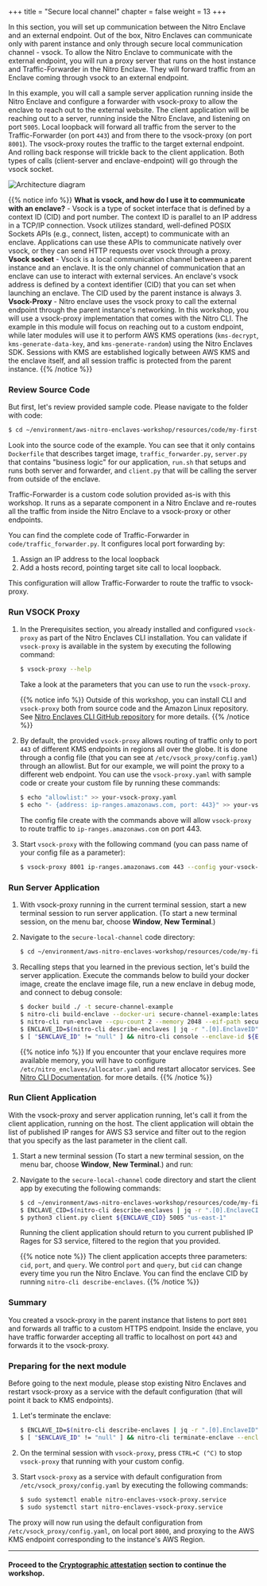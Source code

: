 +++
title = "Secure local channel"
chapter = false
weight = 13
+++

In this section, you will set up communication between the Nitro Enclave and an external endpoint. Out of the box, Nitro Enclaves can communicate only with parent instance and only through secure local communication channel - vsock. To allow the Nitro Enclave to communicate with the external endpoint, you will run a proxy server that runs on the host instance and Traffic-Forwarder in the Nitro Enclave. They will forward traffic from an Enclave coming through vsock to an external endpoint.

In this example, you will call a sample server application running inside the Nitro Enclave and configure a forwarder with vsock-proxy to allow the enclave to reach out to the external website.
The client application will be reaching out to a server, running inside the Nitro Enclave, and listening on port `5005`. Local loopback will forward all traffic from the server to the Traffic-Forwarder (on port `443`) and from there to the vsock-proxy (on port `8001`). The vsock-proxy routes the traffic to the target external endpoint. And rolling back response will trickle back to the client application. Both types of calls (client-server and enclave-endpoint) will go through the vsock socket.

![Architecture diagram](/images/secure-local-channel-arch.png)


{{% notice info %}}
**What is vsock, and how do I use it to communicate with an enclave?** - Vsock is a type of socket interface that is defined by a context ID (CID) and port number. The context ID is parallel to an IP address in a TCP/IP connection. Vsock utilizes standard, well-defined POSIX Sockets APIs (e.g., connect, listen, accept) to communicate with an enclave. Applications can use these APIs to communicate natively over vsock, or they can send HTTP requests over vsock through a proxy.  
**Vsock socket** - Vsock is a local communication channel between a parent instance and an enclave. It is the only channel of communication that an enclave can use to interact with external services. An enclave's vsock address is defined by a context identifier (CID) that you can set when launching an enclave. The CID used by the parent instance is always 3.  
**Vsock-Proxy** - Nitro enclave uses the vsock proxy to call the external endpoint through the parent instance's networking. In this workshop, you will use a vsock-proxy implementation that comes with the Nitro CLI. The example in this module will focus on reaching out to a custom endpoint, while later modules will use it to perform AWS KMS operations (`kms-decrypt`, `kms-generate-data-key`, and `kms-generate-random`) using the Nitro Enclaves SDK. Sessions with KMS are established logically between AWS KMS and the enclave itself, and all session traffic is protected from the parent instance.
{{% /notice %}}


### Review Source Code

But first, let's review provided sample code. Please navigate to the folder with code:

```sh
$ cd ~/environment/aws-nitro-enclaves-workshop/resources/code/my-first-enclave/secure-local-channel/
```

Look into the source code of the example. You can see that it only contains `Dockerfile` that describes target image, `traffic_forwarder.py`, `server.py` that contains "business logic" for our application, `run.sh` that setups and runs both server and forwarder, and `client.py` that will be calling the server from outside of the enclave.
 
Traffic-Forwarder is a custom code solution provided as-is with this workshop. It runs as a separate component in a Nitro Enclave and re-routes all the traffic from inside the Nitro Enclave to a vsock-proxy or other endpoints. 

You can find the complete code of Traffic-Forwarder in `code/traffic_forwarder.py`. It configures local port forwarding by:
1. Assign an IP address to the local loopback 
1. Add a hosts record, pointing target site call to local loopback.

This configuration will allow Traffic-Forwarder to route the traffic to vsock-proxy.


### Run VSOCK Proxy
1. In the Prerequisites section, you already installed and configured `vsock-proxy` as part of the Nitro Enclaves CLI installation. You can validate if `vsock-proxy` is available in the system by executing the following command:
    ```sh
    $ vsock-proxy --help
    ```
    Take a look at the parameters that you can use to run the `vsock-proxy`.

    {{% notice info %}}
Outside of this workshop, you can install CLI and `vsock-proxy` both from source code and the Amazon Linux repository. See [Nitro Enclaves CLI GitHub repository](https://github.com/aws/aws-nitro-enclaves-cli) for more details.
    {{% /notice %}}

1. By default, the provided `vsock-proxy` allows routing of traffic only to port `443` of different KMS endpoints in regions all over the globe. It is done through a config file (that you can see at `/etc/vsock_proxy/config.yaml`) through an allowlist. But for our example, we will point the proxy to a different web endpoint. You can use the `vsock-proxy.yaml` with sample code or create your custom file by running these commands:
    ```sh
    $ echo "allowlist:" >> your-vsock-proxy.yaml
    $ echo "- {address: ip-ranges.amazonaws.com, port: 443}" >> your-vsock-proxy.yaml
    ```
    The config file create with the commands above will allow `vsock-proxy` to route traffic to `ip-ranges.amazonaws.com` on port 443.

1. Start `vsock-proxy` with the following command (you can pass name of your config file as a parameter):
    ```sh
    $ vsock-proxy 8001 ip-ranges.amazonaws.com 443 --config your-vsock-proxy.yaml
    ```

### Run Server Application 
1. With vsock-proxy running in the current terminal session, start a new terminal session to run server application. (To start a new terminal session, on the menu bar, choose **Window**, **New Terminal**.)

1. Navigate to the `secure-local-channel` code directory:
    ```sh
    $ cd ~/environment/aws-nitro-enclaves-workshop/resources/code/my-first-enclave/secure-local-channel/
    ```

1. Recalling steps that you learned in the previous section, let's build the server application. Execute the commands below to build your docker image, create the enclave image file, run a new enclave in debug mode, and connect to debug console:
    ```sh
    $ docker build ./ -t secure-channel-example
    $ nitro-cli build-enclave --docker-uri secure-channel-example:latest --output-file secure-channel-example.eif
    $ nitro-cli run-enclave --cpu-count 2 --memory 2048 --eif-path secure-channel-example.eif --debug-mode
    $ ENCLAVE_ID=$(nitro-cli describe-enclaves | jq -r ".[0].EnclaveID")
    $ [ "$ENCLAVE_ID" != "null" ] && nitro-cli console --enclave-id ${ENCLAVE_ID}
    ```

    {{% notice info %}}
If you encounter that your enclave requires more available memory, you will have to configure `/etc/nitro_enclaves/allocator.yaml` and restart allocator services. See [Nitro CLI Documentation](https://github.com/aws/aws-nitro-enclaves-cli). for more details.
    {{% /notice %}}

### Run Client Application
With the vsock-proxy and server application running, let's call it from the client application, running on the host. The client application will obtain the list of published IP ranges for AWS S3 service and filter out to the region that you specify as the last parameter in the client call. 

1. Start a new terminal session (To start a new terminal session, on the menu bar, choose **Window**, **New Terminal**.) and run:

1. Navigate to the `secure-local-channel` code directory and start the client app by executing the following commands:
    ```sh
    $ cd ~/environment/aws-nitro-enclaves-workshop/resources/code/my-first-enclave/secure-local-channel/
    $ ENCLAVE_CID=$(nitro-cli describe-enclaves | jq -r ".[0].EnclaveCID")
    $ python3 client.py client ${ENCLAVE_CID} 5005 "us-east-1"
    ```

    Running the client application should return to you current published IP Rages for S3 service, filtered to the region that you provided.

    {{% notice note %}}
The client application accepts three parameters: `cid`, `port`, and `query`. We control `port` and `query`, but `cid` can change every time you run the Nitro Enclave. You can find the enclave CID by running `nitro-cli describe-enclaves`.
    {{% /notice %}}

### Summary
You created a vsock-proxy in the parent instance that listens to port `8001` and forwards all traffic to a custom HTTPS endpoint. Inside the enclave, you have traffic forwarder accepting all traffic to localhost on port `443` and forwards it to the vsock-proxy.

### Preparing for the next module
Before going to the next module, please stop existing Nitro Enclaves and restart vsock-proxy as a service with the default configuration (that will point it back to KMS endpoints).

1. Let's terminate the enclave:
    ```sh
    $ ENCLAVE_ID=$(nitro-cli describe-enclaves | jq -r ".[0].EnclaveID")
    $ [ "$ENCLAVE_ID" != "null" ] && nitro-cli terminate-enclave --enclave-id ${ENCLAVE_ID}
    ```

1. On the terminal session with `vsock-proxy`, press `CTRL+C (^C)` to stop `vsock-proxy` that running with your custom config.

1. Start `vsock-proxy` as a service with default configuration from `/etc/vsock_proxy/config.yaml` by executing the following commands:
    ```sh
    $ sudo systemctl enable nitro-enclaves-vsock-proxy.service
    $ sudo systemctl start nitro-enclaves-vsock-proxy.service
    ```
The proxy will now run using the default configuration from `/etc/vsock_proxy/config.yaml`, on local port `8000`, and proxying to the AWS KMS endpoint corresponding to the instance's AWS Region.

---
#### Proceed to the [Cryptographic attestation](cryptographic-attestation.html) section to continue the workshop.

